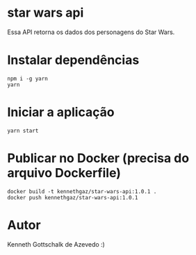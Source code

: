 # star wars api
Essa API retorna os dados dos personagens do Star Wars.

# Instalar dependências
```
npm i -g yarn
yarn
```

# Iniciar a aplicação
```
yarn start
```

# Publicar no Docker (precisa do arquivo Dockerfile)
```
docker build -t kennethgaz/star-wars-api:1.0.1 .
docker push kennethgaz/star-wars-api:1.0.1
```

# Autor
Kenneth Gottschalk de Azevedo :)